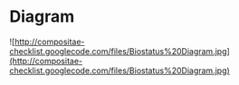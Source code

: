 # Diagram #

![http://compositae-checklist.googlecode.com/files/Biostatus%20Diagram.jpg](http://compositae-checklist.googlecode.com/files/Biostatus%20Diagram.jpg)